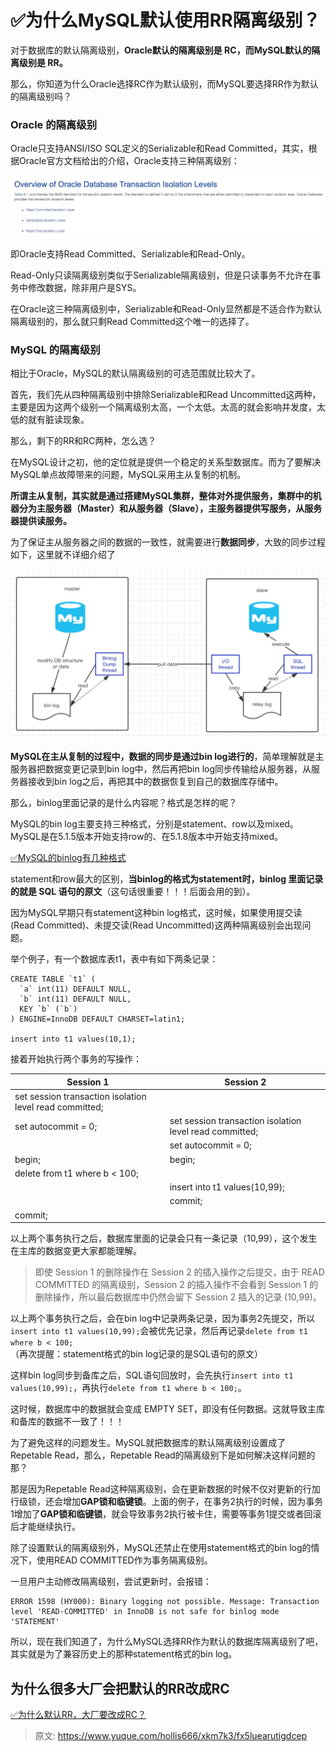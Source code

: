 # ✅为什么MySQL默认使用RR隔离级别？

对于数据库的默认隔离级别，**Oracle默认的隔离级别是 RC，而MySQL默认的隔离级别是 RR。**



那么，你知道为什么Oracle选择RC作为默认级别，而MySQL要选择RR作为默认的隔离级别吗？



### Oracle 的隔离级别


Oracle只支持ANSI/ISO SQL定义的Serializable和Read Committed，其实，根据Oracle官方文档给出的介绍，Oracle支持三种隔离级别：



![1671949151582-88e8b900-d35b-449d-b205-9b0770689cce.jpeg](./img/0LNjfw04mb9iPXxh/1671949151582-88e8b900-d35b-449d-b205-9b0770689cce-252944.jpeg)



即Oracle支持Read Committed、Serializable和Read-Only。



Read-Only只读隔离级别类似于Serializable隔离级别，但是只读事务不允许在事务中修改数据，除非用户是SYS。



在Oracle这三种隔离级别中，Serializable和Read-Only显然都是不适合作为默认隔离级别的，那么就只剩Read Committed这个唯一的选择了。



### MySQL 的隔离级别


相比于Oracle，MySQL的默认隔离级别的可选范围就比较大了。



首先，我们先从四种隔离级别中排除Serializable和Read Uncommitted这两种，主要是因为这两个级别一个隔离级别太高，一个太低。太高的就会影响并发度，太低的就有脏读现象。



那么，剩下的RR和RC两种，怎么选？



在MySQL设计之初，他的定位就是提供一个稳定的关系型数据库。而为了要解决MySQL单点故障带来的问题，MySQL采用主从复制的机制。



**所谓主从复制，其实就是通过搭建MySQL集群，整体对外提供服务，集群中的机器分为主服务器（Master）和从服务器（Slave），主服务器提供写服务，从服务器提供读服务。**



为了保证主从服务器之间的数据的一致性，就需要进行**数据同步**，大致的同步过程如下，这里就不详细介绍了



![1671949151594-045df65d-f16e-41d9-8421-5c2779f49ce0.jpeg](./img/0LNjfw04mb9iPXxh/1671949151594-045df65d-f16e-41d9-8421-5c2779f49ce0-250673.jpeg)



**MySQL在主从复制的过程中，数据的同步是通过bin log进行的**，简单理解就是主服务器把数据变更记录到bin log中，然后再把bin log同步传输给从服务器，从服务器接收到bin log之后，再把其中的数据恢复到自己的数据库存储中。



那么，binlog里面记录的是什么内容呢？格式是怎样的呢？



MySQL的bin log主要支持三种格式，分别是statement、row以及mixed。MySQL是在5.1.5版本开始支持row的、在5.1.8版本中开始支持mixed。



[✅MySQL的binlog有几种格式](https://www.yuque.com/hollis666/xkm7k3/pl5wcg4cmn8dgufn)



statement和row最大的区别，**当binlog的格式为statement时，binlog 里面记录的就是 SQL 语句的原文**（这句话很重要！！！后面会用的到）。



因为MySQL早期只有statement这种bin log格式，这时候，如果使用提交读(Read Committed)、未提交读(Read Uncommitted)这两种隔离级别会出现问题。



举个例子，有一个数据库表t1，表中有如下两条记录：



```plain
CREATE TABLE `t1` (
  `a` int(11) DEFAULT NULL,
  `b` int(11) DEFAULT NULL,
  KEY `b` (`b`)
) ENGINE=InnoDB DEFAULT CHARSET=latin1;

insert into t1 values(10,1);
```



接着开始执行两个事务的写操作：



| **Session 1** | **Session 2** |
| --- | --- |
| set session transaction isolation level read committed; |  |
| set autocommit = 0; | set session transaction isolation level read committed; |
|  | set autocommit = 0; |
| begin; | begin; |
| delete from t1 where b < 100; | |
| | insert into t1 values(10,99); |
| | commit; |
| commit; | |




以上两个事务执行之后，数据库里面的记录会只有一条记录（10,99），这个发生在主库的数据变更大家都能理解。



> 即使 Session 1 的删除操作在 Session 2 的插入操作之后提交，由于 READ COMMITTED 的隔离级别，Session 2 的插入操作不会看到 Session 1 的删除操作，所以最后数据库中仍然会留下 Session 2 插入的记录 (10,99)。
>



以上两个事务执行之后，会在bin log中记录两条记录，因为事务2先提交，所以`insert into t1 values(10,99);`会被优先记录，然后再记录`delete from t1 where b < 100;`（再次提醒：statement格式的bin log记录的是SQL语句的原文）



这样bin log同步到备库之后，SQL语句回放时，会先执行`insert into t1 values(10,99);`，再执行`delete from t1 where b < 100;`。



这时候，数据库中的数据就会变成 EMPTY SET，即没有任何数据。这就导致主库和备库的数据不一致了！！！



为了避免这样的问题发生。MySQL就把数据库的默认隔离级别设置成了Repetable Read，那么，Repetable Read的隔离级别下是如何解决这样问题的那？



那是因为Repetable Read这种隔离级别，会在更新数据的时候不仅对更新的行加行级锁，还会增加**GAP锁和临键锁**。上面的例子，在事务2执行的时候，因为事务1增加了**GAP锁和临键锁**，就会导致事务2执行被卡住，需要等事务1提交或者回滚后才能继续执行。



除了设置默认的隔离级别外，MySQL还禁止在使用statement格式的bin log的情况下，使用READ COMMITTED作为事务隔离级别。



一旦用户主动修改隔离级别，尝试更新时，会报错：



```plain
ERROR 1598 (HY000): Binary logging not possible. Message: Transaction level 'READ-COMMITTED' in InnoDB is not safe for binlog mode 'STATEMENT'
```





所以，现在我们知道了，为什么MySQL选择RR作为默认的数据库隔离级别了吧，其实就是为了兼容历史上的那种statement格式的bin log。



## 为什么很多大厂会把默认的RR改成RC


[✅为什么默认RR，大厂要改成RC？](https://www.yuque.com/hollis666/xkm7k3/moe9ws)



> 原文: <https://www.yuque.com/hollis666/xkm7k3/fx5luearutigdcep>
